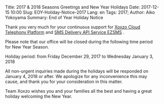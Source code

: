 Title: 2017 &amp; 2018 Seasons Greetings and New Year Holidays
Date: 2017-12-15 10:00
Slug: EOY-Holiday-Notice-2017
Lang: en
Tags: 2017;
Author: Aiko Yokoyama
Summary: End of Year Holiday Notice

Thank you very much for your continuous support for [Xoxzo Cloud Telephony Platform](https://www.xoxzo.com/en/) and [SMS Delivery API Service EZSMS](https://www.ezsms.biz/ja/) .

Please note that our office will be closed during the following time period for New Year Season.

Holiday period: from Friday December 29, 2017 to Wednesday January 3, 2018

All non-urgent inquiries made during the holidays will be responded on January 4, 2018 or after. 
We apologize for any inconvenience this may cause, and thank you for your consideration in this matter.

Team Xoxzo wishes you and your families all the best and having a great holiday welcoming the New Year.
